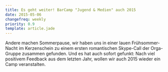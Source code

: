 ```yaml
---
title: Es geht weiter! BarCamp "Jugend & Medien" auch 2015
date: 2015-05-06
changefreq: weekly
priority: 0.9
template: article.jade
---
```


Andere machen Sommerpause, wir haben uns in einer lauen Frühsommer-Nacht im Kerzenschein zu einem ersten romantischen Skype-Call der Orga-Gruppe zusammen gefunden. Und es hat auch sofort gefunkt: Nach viel positivem Feedback aus dem letzten Jahr, wollen wir auch 2015 wieder ein Camp veranstalten.

